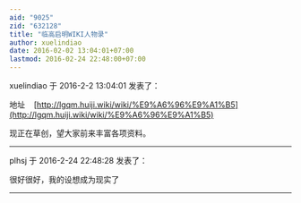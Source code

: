 ```yaml
---
aid: "9025"
zid: "632128"
title: "临高启明WIKI人物录"
author: xuelindiao
date: 2016-02-02 13:04:01+07:00
lastmod: 2016-02-24 22:48:00+07:00
---
```


xuelindiao 于 2016-2-2 13:04:01 发表了：

地址    [http://lgqm.huiji.wiki/wiki/%E9%A6%96%E9%A1%B5](http://lgqm.huiji.wiki/wiki/%E9%A6%96%E9%A1%B5)

现正在草创，望大家前来丰富各项资料。

---

plhsj 于 2016-2-24 22:48:28 发表了：

很好很好，我的设想成为现实了

---
